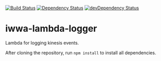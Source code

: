 [![Build Status](https://travis-ci.org/innowatio/iwwa-lambda-logger.svg?branch=master)](https://travis-ci.org/innowatio/iwwa-lambda-logger)
[![Dependency Status](https://david-dm.org/innowatio/iwwa-lambda-logger.svg)](https://david-dm.org/innowatio/iwwa-lambda-logger)
[![devDependency Status](https://david-dm.org/innowatio/iwwa-lambda-logger/dev-status.svg)](https://david-dm.org/innowatio/iwwa-lambda-logger#info=devDependencies)

# iwwa-lambda-logger

Lambda for logging kinesis events.

After cloning the repository, run `npm install` to install all dependencies.